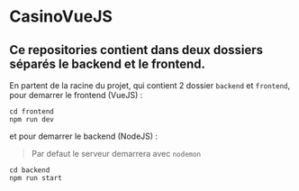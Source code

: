 # CasinoVueJS

## Ce repositories contient dans deux dossiers séparés le backend et le frontend.

En partent de la racine du projet, qui contient 2 dossier `backend` et `frontend`,
pour demarrer le frontend (VueJS) :

```
cd frontend
npm run dev
```

et pour demarrer le backend (NodeJS) :
> Par defaut le serveur demarrera avec `nodemon`

```
cd backend
npm run start
```
